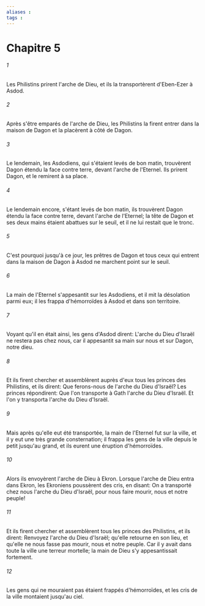 ```yaml
---
aliases : 
tags : 
---
```


# Chapitre 5

###### 1
Les Philistins prirent l'arche de Dieu, et ils la transportèrent d'Eben-Ezer à Asdod.
###### 2
Après s'être emparés de l'arche de Dieu, les Philistins la firent entrer dans la maison de Dagon et la placèrent à côté de Dagon.
###### 3
Le lendemain, les Asdodiens, qui s'étaient levés de bon matin, trouvèrent Dagon étendu la face contre terre, devant l'arche de l'Eternel. Ils prirent Dagon, et le remirent à sa place.
###### 4
Le lendemain encore, s'étant levés de bon matin, ils trouvèrent Dagon étendu la face contre terre, devant l'arche de l'Eternel; la tête de Dagon et ses deux mains étaient abattues sur le seuil, et il ne lui restait que le tronc.
###### 5
C'est pourquoi jusqu'à ce jour, les prêtres de Dagon et tous ceux qui entrent dans la maison de Dagon à Asdod ne marchent point sur le seuil.
###### 6
La main de l'Eternel s'appesantit sur les Asdodiens, et il mit la désolation parmi eux; il les frappa d'hémorroïdes à Asdod et dans son territoire.
###### 7
Voyant qu'il en était ainsi, les gens d'Asdod dirent: L'arche du Dieu d'Israël ne restera pas chez nous, car il appesantit sa main sur nous et sur Dagon, notre dieu.
###### 8
Et ils firent chercher et assemblèrent auprès d'eux tous les princes des Philistins, et ils dirent: Que ferons-nous de l'arche du Dieu d'Israël? Les princes répondirent: Que l'on transporte à Gath l'arche du Dieu d'Israël. Et l'on y transporta l'arche du Dieu d'Israël.
###### 9
Mais après qu'elle eut été transportée, la main de l'Eternel fut sur la ville, et il y eut une très grande consternation; il frappa les gens de la ville depuis le petit jusqu'au grand, et ils eurent une éruption d'hémorroïdes.
###### 10
Alors ils envoyèrent l'arche de Dieu à Ekron. Lorsque l'arche de Dieu entra dans Ekron, les Ekroniens poussèrent des cris, en disant: On a transporté chez nous l'arche du Dieu d'Israël, pour nous faire mourir, nous et notre peuple!
###### 11
Et ils firent chercher et assemblèrent tous les princes des Philistins, et ils dirent: Renvoyez l'arche du Dieu d'Israël; qu'elle retourne en son lieu, et qu'elle ne nous fasse pas mourir, nous et notre peuple. Car il y avait dans toute la ville une terreur mortelle; la main de Dieu s'y appesantissait fortement.
###### 12
Les gens qui ne mouraient pas étaient frappés d'hémorroïdes, et les cris de la ville montaient jusqu'au ciel.
